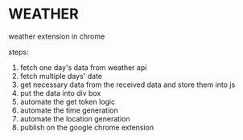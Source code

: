 # WEATHER
weather extension in chrome


steps:
1. fetch one day's data from weather api
2. fetch multiple days' date
3. get necessary data from the received data and store them into js
4. put the data into div box
5. automate the get token logic
6. automate the time generation
7. automate the location generation
8. publish on the google chrome extension
